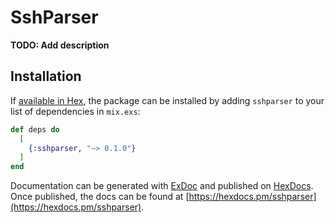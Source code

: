 # SshParser

**TODO: Add description**

## Installation

If [available in Hex](https://hex.pm/docs/publish), the package can be installed
by adding `sshparser` to your list of dependencies in `mix.exs`:

```elixir
def deps do
  [
    {:sshparser, "~> 0.1.0"}
  ]
end
```

Documentation can be generated with [ExDoc](https://github.com/elixir-lang/ex_doc)
and published on [HexDocs](https://hexdocs.pm). Once published, the docs can
be found at [https://hexdocs.pm/sshparser](https://hexdocs.pm/sshparser).

